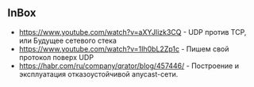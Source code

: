 ## InBox
* https://www.youtube.com/watch?v=aXYJlizk3CQ - UDP против TCP, или Будущее
  сетевого стека
* https://www.youtube.com/watch?v=1Ih0bL2Zp1c - Пишем свой протокол поверх UDP
* https://habr.com/ru/company/qrator/blog/457446/ - Построение и эксплуатация
  отказоустойчивой anycast-сети.
